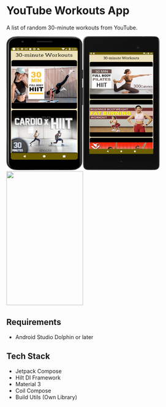 # YouTube Workouts App
A list of random 30-minute workouts from YouTube. 

<img src="https://github.com/vinchamp77/YoutubeWorkout/blob/master/screenshots/Screenshot_01.png" width="200" height="350" /><img src="https://github.com/vinchamp77/YoutubeWorkout/blob/master/screenshots/Screenshot_Tablet_01.png" width="200" height="350" /><img src="https://github.com/vinchamp77/YoutubeWorkout/blob/master/screenshots/Screenshot_Tablet_10Inch_01.png" width="200" height="350" />

## Requirements
- Android Studio Dolphin or later

## Tech Stack
- Jetpack Compose
- Hilt DI Framework
- Material 3
- Coil Compose
- Build Utils (Own Library)
